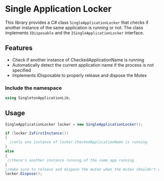 # Single Application Locker

This library provides a C# class `SingleApplicationLocker` that checks if another instance of the same application is running or not.
The class implements `IDisposable` and the `ISingleApplicationLocker` interface.

## Features

- Check if another instance of CheckedApplicationName is running
- Automatically detect the current application name if the process is not specified 
- Implements IDisposable to properly release and dispose the Mutex

### Include the namespace
```csharp
using SingletonApplicationLib;
```

## Usage

 ```csharp
SingleApplicationLocker locker = new SingleApplicationLocker();

if (locker.IsFirstInstance())
{
   //only one instance of locker.CheckedApplicationName is running
}
else
{
  //there's another instance running of the same app running
}
//make sure to release and dispose the mutex when the mutex shouldn't run
locker.Dispose();
 ```

